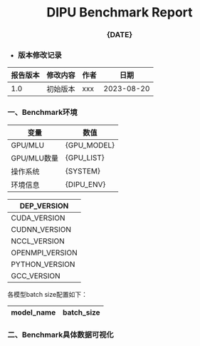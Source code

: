 # <center> DIPU Benchmark Report </center>

### <center>{DATE}</center>


- ### 版本修改记录

| 报告版本 | 修改内容 | 作者 | 日期 |
| ---- | ---- | -- | ---- |
| 1.0 | 初始版本 | xxx | 2023-08-20 |




### 一、Benchmark环境	


| 变量 | 数值 | 
| ---- | ---- |
| GPU/MLU | {GPU_MODEL} |
| GPU/MLU数量 | {GPU_LIST} |
| 操作系统 | {SYSTEM} |
| 环境信息 | {DIPU_ENV} |

| DEP_VERSION |
|----|
| CUDA_VERSION |
| CUDNN_VERSION |
| NCCL_VERSION |
| OPENMPI_VERSION |
| PYTHON_VERSION |
| GCC_VERSION |


各模型batch size配置如下：

| model_name | batch_size |
| ---------- | ---------- |




### 二、Benchmark具体数据可视化
